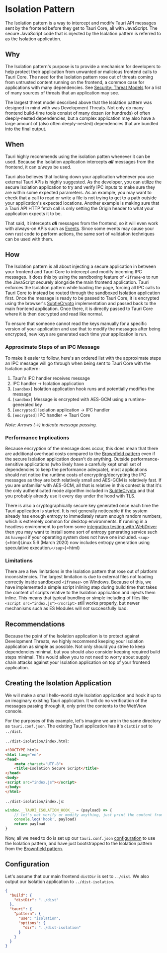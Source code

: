 # Isolation Pattern

The Isolation pattern is a way to intercept and modify Tauri API messages sent by the frontend before they get to Tauri
Core, all with JavaScript. The secure JavaScript code that is injected by the Isolation pattern is referred to as the
Isolation application.

## Why

The Isolation pattern's purpose is to provide a mechanism for developers to help protect their application from unwanted
or malicious frontend calls to Tauri Core. The need for the Isolation pattern rose out of threats coming from
untrusted content running on the frontend, a common case for applications with many dependencies. See
[Security: Threat Models] for a list of many sources of threats that an
application may see.

The largest threat model described above that the Isolation pattern was designed in mind with was Development Threats.
Not only do many frontend build-time tools consist of many dozen (or hundreds) of often deeply-nested dependencies, but
a complex application may also have a large amount of (also often deeply-nested) dependencies that are bundled into the
final output.

## When

Tauri highly recommends using the isolation patten whenever it can be used. Because the Isolation application intercepts
***all*** messages from the frontend, it can *always* be used.

Tauri also believes that locking down your application whenever you use external Tauri APIs is highly suggested.
As the developer, you can utilize the secure Isolation application to try and verify IPC inputs to make sure they are
within some expected parameters. As an example, you may want to check that a call to read or write a file is not trying
to get to a path outside your application's expected locations. Another example is making sure that a Tauri API HTTP
fetch call is only setting the Origin header to what your application expects it to be.

That said, it intercepts ***all*** messages from the frontend, so it will even work with always-on APIs such as
[Events]. Since some events may cause your own rust code to perform actions, the same sort of
validation techniques can be used with them.

## How

The Isolation pattern is all about injecting a secure application in between your frontend and Tauri Core to intercept
and modify incoming IPC messages. It does this by using the sandboxing feature of `<iframe>`s
to run the JavaScript securely alongside the main frontend application. Tauri enforces the Isolation pattern
while loading the page, forcing all IPC calls to Tauri Core to instead be routed through the sandboxed Isolation
application first. Once the message is ready to be passed to Tauri Core, it is encrypted using the browser's
[SubtleCrypto] implementation and passed back to the main
frontend application. Once there, it is directly passed to Tauri Core where it is then decrypted and read like normal.

To ensure that someone cannot read the keys manually for a specific version of your application and use that to modify
the messages after being encrypted, new keys are generated each time your application is run.

### Approximate Steps of an IPC Message

To make it easier to follow, here's an ordered list with the approximate steps an IPC message will go through when being
sent to Tauri Core with the Isolation pattern:

1.  Tauri's IPC handler receives message
2.  IPC handler -\> Isolation application
3.  `[sandbox]` Isolation application hook runs and potentially modifies the message
4.  `[sandbox]` Message is encrypted with AES-GCM using a runtime-generated key
5.  `[encrypted]` Isolation application -\> IPC handler
6.  `[encrypted]` IPC handler -\> Tauri Core

*Note: Arrows (-\>) indicate message passing.*

### Performance Implications

Because encryption of the message does occur, this does mean that there are additional overhead costs compared to the
[Brownfield pattern] even if the secure Isolation application doesn't do anything. Outside
performance-sensitive applications (who likely have a carefully kept small set of dependencies to keep the performance
adequate), most applications should not notice the runtime costs of encrypting/decrypting the IPC messages as they are
both relatively small and AES-GCM is relatively fast. If you are unfamiliar with AES-GCM, all that is relative in this
context is that it's the only authenticated mode algorithm included
in [SubtleCrypto]
and that you probably already use it every day under the hood with TLS.

There is also a cryptographically secure key generated once each time the Tauri application is started. It is not
generally noticeable if the system already has enough entropy to immediately return enough random numbers, which is
extremely common for desktop environments. If running in a headless environment to perform
some [integration testing with WebDriver]
then you may want to install some sort of entropy generating service such as `haveged` if your operating system does not
have one included. `<sup>`{=html}Linux 5.6 (March 2020) now includes entropy generation using speculative execution.`</sup>`{=html}

### Limitations

There are a few limitations in the Isolation pattern that rose out of platform inconsistencies. The largest limitation
is due to external files not loading correctly inside sandboxed `<iframes>` on Windows. Because of this, we have
implemented a simple script inlining step during build time that takes the content of scripts relative to the
Isolation application and injects them inline. This means that typical bundling or simple including of files like
`<script src="index.js"></script>` still works properly, but newer mechanisms such as ES Modules will *not* successfully
load.

## Recommendations

Because the point of the Isolation application is to protect against Development Threats, we highly recommend keeping
your Isolation application as simple as possible. Not only should you strive to keep dependencies minimal, but you
should also consider keeping required build steps minimal. This would allow you to
not need to worry about supply chain attacks against your Isolation application on top of your frontend application.

## Creating the Isolation Application

We will make a small hello-world style Isolation application and hook it up to an imaginary existing Tauri application.
It will do no verification of the messages passing through it, only print the contents to the WebView console.

For the purposes of this example, let's imagine we are in the same directory as `tauri.conf.json`. The existing Tauri
application has it's `distDir` set to `../dist`.

`../dist-isolation/index.html`:

```html
<!DOCTYPE html>
<html lang="en">
<head>
    <meta charset="UTF-8">
    <title>Isolation Secure Script</title>
</head>
<body>
<script src="index.js"></script>
</body>
</html>
```

`../dist-isolation/index.js`:

```js
window.__TAURI_ISOLATION_HOOK__ = (payload) => {
    // let's not verify or modify anything, just print the content from the hook
    console.log('hook', payload)
    return payload
}
```

Now, all we need to do is set up our `tauri.conf.json` [configuration] to use the Isolation pattern, and
have just bootstrapped to the Isolation pattern from the [Brownfield pattern].

## Configuration

Let's assume that our main frontend `distDir` is set to `../dist`. We also output our Isolation application to
`../dist-isolation`.

```json
{
  "build": {
    "distDir": "../dist"
  },
  "tauri": {
    "pattern": {
      "use": "isolation",
      "options": {
        "dir": "../dist-isolation"
      }
    }
  }
}
```

[Security: Threat Models]: /manual/development/security.md#threat-models
[Events]: /manual/guides/events.md
[SubtleCrypto]: https://developer.mozilla.org/en-US/docs/Web/API/SubtleCrypto
[Brownfield pattern]: ./brownfield.md
[integration testing with WebDriver]: /manual/testing/webdriver/README.md
[configuration]: #configuration